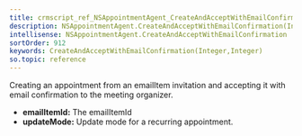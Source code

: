 ```yaml
---
title: crmscript_ref_NSAppointmentAgent_CreateAndAcceptWithEmailConfirmation_Integer_p_0_Integer_p_1
description: NSAppointmentAgent.CreateAndAcceptWithEmailConfirmation(Integer p_0, Integer p_1)
intellisense: NSAppointmentAgent.CreateAndAcceptWithEmailConfirmation
sortOrder: 912
keywords: CreateAndAcceptWithEmailConfirmation(Integer,Integer)
so.topic: reference
---
```



Creating an appointment from an emailItem invitation and accepting it with email confirmation to the meeting organizer.



* **emailItemId:** The emailItemId
* **updateMode:** Update mode for a recurring appointment.


